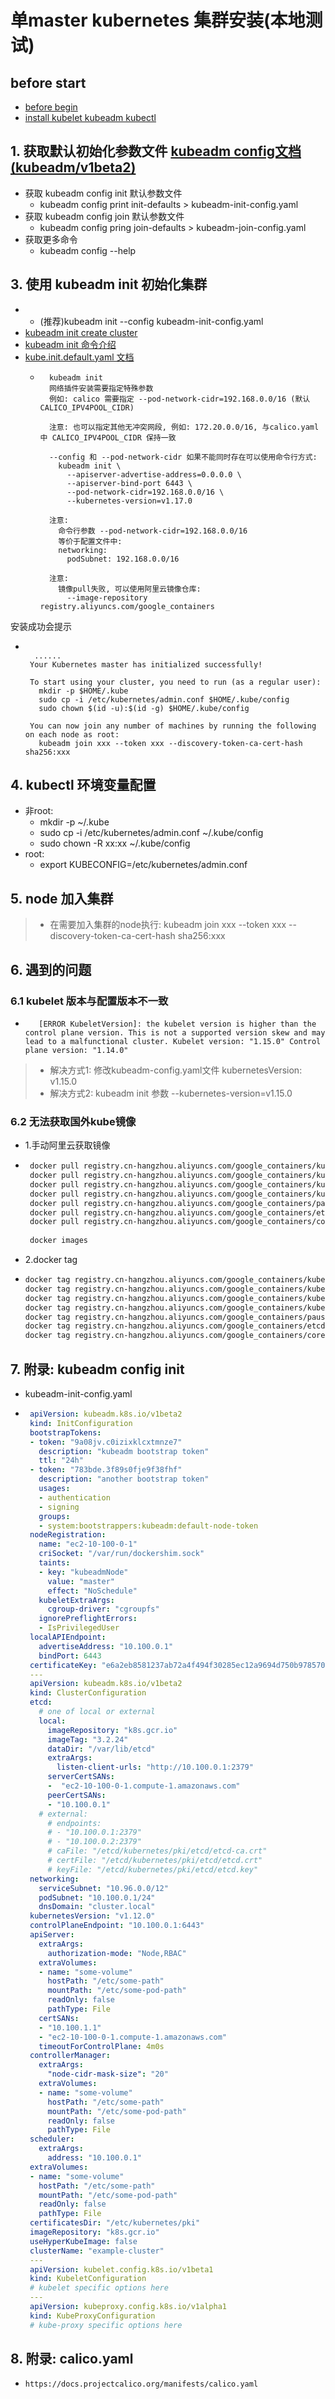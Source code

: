 # 单master kubernetes 集群安装(本地测试)
## before start
 - [before begin](01-before-begin.md)
 - [install kubelet kubeadm kubectl](03-install-kublet-kubeadm.md)
## 1. 获取默认初始化参数文件 [kubeadm config文档(kubeadm/v1beta2)](https://godoc.org/k8s.io/kubernetes/cmd/kubeadm/app/apis/kubeadm/v1beta2)
 - 获取 kubeadm config init 默认参数文件 
    - kubeadm config print init-defaults > kubeadm-init-config.yaml
 - 获取 kubeadm config join 默认参数文件
    - kubeadm config pring join-defaults > kubeadm-join-config.yaml
 - 获取更多命令
    - kubeadm config --help 

## 3. 使用 kubeadm init 初始化集群 
 - - (推荐)kubeadm init --config kubeadm-init-config.yaml
 - [kubeadm init create cluster](https://kubernetes.io/docs/setup/production-environment/tools/kubeadm/create-cluster-kubeadm/#installing-kubeadm-on-your-hosts)
 - [kubeadm init 命令介绍](https://kubernetes.io/docs/reference/setup-tools/kubeadm/kubeadm-init/)
 - [kube.init.default.yaml 文档](https://godoc.org/k8s.io/kubernetes/cmd/kubeadm/app/apis/kubeadm/v1beta2)
    - ```text
        kubeadm init
        网络插件安装需要指定特殊参数
        例如: calico 需要指定 --pod-network-cidr=192.168.0.0/16 (默认 CALICO_IPV4POOL_CIDR)
        
        注意: 也可以指定其他无冲突网段, 例如: 172.20.0.0/16, 与calico.yaml 中 CALICO_IPV4POOL_CIDR 保持一致
        
        --config 和 --pod-network-cidr 如果不能同时存在可以使用命令行方式: 
          kubeadm init \
            --apiserver-advertise-address=0.0.0.0 \
            --apiserver-bind-port 6443 \
            --pod-network-cidr=192.168.0.0/16 \
            --kubernetes-version=v1.17.0
            
        注意:
          命令行参数 --pod-network-cidr=192.168.0.0/16
          等价于配置文件中: 
          networking:
            podSubnet: 192.168.0.0/16
        
        注意:
          镜像pull失败, 可以使用阿里云镜像仓库:
            --image-repository registry.aliyuncs.com/google_containers
       ```
安装成功会提示
 - ```text
    
     ......
    Your Kubernetes master has initialized successfully!
    
    To start using your cluster, you need to run (as a regular user):
      mkdir -p $HOME/.kube
      sudo cp -i /etc/kubernetes/admin.conf $HOME/.kube/config
      sudo chown $(id -u):$(id -g) $HOME/.kube/config
      
    You can now join any number of machines by running the following on each node as root:
      kubeadm join xxx --token xxx --discovery-token-ca-cert-hash sha256:xxx
   ```

## 4. kubectl 环境变量配置
  - 非root:
    - mkdir -p ~/.kube
    - sudo cp -i /etc/kubernetes/admin.conf ~/.kube/config
    - sudo chown -R xx:xx ~/.kube/config
  - root:
    - export KUBECONFIG=/etc/kubernetes/admin.conf

## 5. node 加入集群
> * 在需要加入集群的node执行: kubeadm join xxx --token xxx --discovery-token-ca-cert-hash sha256:xxx

## 6. 遇到的问题
### 6.1 kubelet 版本与配置版本不一致
   - ```text
        [ERROR KubeletVersion]: the kubelet version is higher than the control plane version. This is not a supported version skew and may lead to a malfunctional cluster. Kubelet version: "1.15.0" Control plane version: "1.14.0"
     ```
> * 解决方式1: 修改kubeadm-config.yaml文件 kubernetesVersion: v1.15.0
> * 解决方式2: kubeadm init 参数 --kubernetes-version=v1.15.0

### 6.2 无法获取国外kube镜像
 - 1.手动阿里云获取镜像
 - ```bash
    docker pull registry.cn-hangzhou.aliyuncs.com/google_containers/kube-apiserver:v1.15.0
    docker pull registry.cn-hangzhou.aliyuncs.com/google_containers/kube-controller-manager:v1.15.0
    docker pull registry.cn-hangzhou.aliyuncs.com/google_containers/kube-scheduler:v1.15.0
    docker pull registry.cn-hangzhou.aliyuncs.com/google_containers/kube-proxy:v1.15.0
    docker pull registry.cn-hangzhou.aliyuncs.com/google_containers/pause:3.1
    docker pull registry.cn-hangzhou.aliyuncs.com/google_containers/etcd:3.3.10
    docker pull registry.cn-hangzhou.aliyuncs.com/google_containers/coredns:1.3.1
    
    docker images
    ```
 - 2.docker tag
  - ```bash
    docker tag registry.cn-hangzhou.aliyuncs.com/google_containers/kube-apiserver:v1.15.0           k8s.gcr.io/kube-apiserver:v1.15.0
    docker tag registry.cn-hangzhou.aliyuncs.com/google_containers/kube-controller-manager:v1.15.0  k8s.gcr.io/kube-controller-manager:v1.15.0
    docker tag registry.cn-hangzhou.aliyuncs.com/google_containers/kube-scheduler:v1.15.0           k8s.gcr.io/kube-scheduler:v1.15.0
    docker tag registry.cn-hangzhou.aliyuncs.com/google_containers/kube-proxy:v1.15.0               k8s.gcr.io/kube-proxy:v1.15.0
    docker tag registry.cn-hangzhou.aliyuncs.com/google_containers/pause:3.1                        k8s.gcr.io/pause:3.1
    docker tag registry.cn-hangzhou.aliyuncs.com/google_containers/etcd:3.3.10                      k8s.gcr.io/etcd:3.3.10
    docker tag registry.cn-hangzhou.aliyuncs.com/google_containers/coredns:1.3.1                    k8s.gcr.io/coredns:1.3.1
    ```

## 7. 附录: kubeadm config init
 - kubeadm-init-config.yaml
 - ```yaml
    apiVersion: kubeadm.k8s.io/v1beta2
    kind: InitConfiguration
    bootstrapTokens:
    - token: "9a08jv.c0izixklcxtmnze7"
      description: "kubeadm bootstrap token"
      ttl: "24h"
    - token: "783bde.3f89s0fje9f38fhf"
      description: "another bootstrap token"
      usages:
      - authentication
      - signing
      groups:
      - system:bootstrappers:kubeadm:default-node-token
    nodeRegistration:
      name: "ec2-10-100-0-1"
      criSocket: "/var/run/dockershim.sock"
      taints:
      - key: "kubeadmNode"
        value: "master"
        effect: "NoSchedule"
      kubeletExtraArgs:
        cgroup-driver: "cgroupfs"
      ignorePreflightErrors:
      - IsPrivilegedUser
    localAPIEndpoint:
      advertiseAddress: "10.100.0.1"
      bindPort: 6443
    certificateKey: "e6a2eb8581237ab72a4f494f30285ec12a9694d750b9785706a83bfcbbbd2204"
    ---
    apiVersion: kubeadm.k8s.io/v1beta2
    kind: ClusterConfiguration
    etcd:
      # one of local or external
      local:
        imageRepository: "k8s.gcr.io"
        imageTag: "3.2.24"
        dataDir: "/var/lib/etcd"
        extraArgs:
          listen-client-urls: "http://10.100.0.1:2379"
        serverCertSANs:
        -  "ec2-10-100-0-1.compute-1.amazonaws.com"
        peerCertSANs:
        - "10.100.0.1"
      # external:
        # endpoints:
        # - "10.100.0.1:2379"
        # - "10.100.0.2:2379"
        # caFile: "/etcd/kubernetes/pki/etcd/etcd-ca.crt"
        # certFile: "/etcd/kubernetes/pki/etcd/etcd.crt"
        # keyFile: "/etcd/kubernetes/pki/etcd/etcd.key"
    networking:
      serviceSubnet: "10.96.0.0/12"
      podSubnet: "10.100.0.1/24"
      dnsDomain: "cluster.local"
    kubernetesVersion: "v1.12.0"
    controlPlaneEndpoint: "10.100.0.1:6443"
    apiServer:
      extraArgs:
        authorization-mode: "Node,RBAC"
      extraVolumes:
      - name: "some-volume"
        hostPath: "/etc/some-path"
        mountPath: "/etc/some-pod-path"
        readOnly: false
        pathType: File
      certSANs:
      - "10.100.1.1"
      - "ec2-10-100-0-1.compute-1.amazonaws.com"
      timeoutForControlPlane: 4m0s
    controllerManager:
      extraArgs:
        "node-cidr-mask-size": "20"
      extraVolumes:
      - name: "some-volume"
        hostPath: "/etc/some-path"
        mountPath: "/etc/some-pod-path"
        readOnly: false
        pathType: File
    scheduler:
      extraArgs:
        address: "10.100.0.1"
    extraVolumes:
    - name: "some-volume"
      hostPath: "/etc/some-path"
      mountPath: "/etc/some-pod-path"
      readOnly: false
      pathType: File
    certificatesDir: "/etc/kubernetes/pki"
    imageRepository: "k8s.gcr.io"
    useHyperKubeImage: false
    clusterName: "example-cluster"
    ---
    apiVersion: kubelet.config.k8s.io/v1beta1
    kind: KubeletConfiguration
    # kubelet specific options here
    ---
    apiVersion: kubeproxy.config.k8s.io/v1alpha1
    kind: KubeProxyConfiguration
    # kube-proxy specific options here
   ```

## 8. 附录: calico.yaml

 - ```text
   https://docs.projectcalico.org/manifests/calico.yaml
   ```
